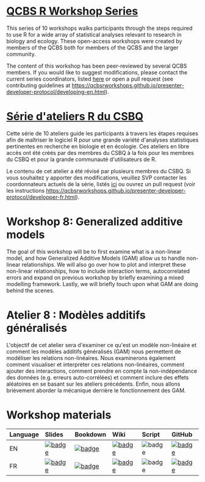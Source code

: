 # [QCBS R Workshop Series](https://wiki.qcbs.ca/r)

This series of 10 workshops walks participants through the steps required to use R for a wide array of statistical analyses relevant to research in biology and ecology. These open-access workshops were created by members of the QCBS both for members of the QCBS and the larger community.

The content of this workshop has been peer-reviewed by several QCBS members. If you would like to suggest modifications, please contact the current series coordinators, listed [here](https://wiki.qcbs.ca/r) or open a pull request (see contributing guidelines at <https://qcbsrworkshops.github.io/presenter-developer-protocol/developing-en.html>).

# [Série d'ateliers R du CSBQ](https://wiki.qcbs.ca/r)

Cette série de 10 ateliers guide les participants à travers les étapes requises afin de maîtriser le logiciel R pour une grande variété d'analyses statistiques pertinentes en recherche en biologie et en écologie. Ces ateliers en libre accès ont été créés par des membres du CSBQ à la fois pour les membres du CSBQ et pour la grande communauté d'utilisateurs de R.

Le contenu de cet atelier a été révisé par plusieurs membres du CSBQ. Si vous souhaitez y apporter des modifications, veuillez SVP contacter les coordonnateurs actuels de la série, listés [ici](https://wiki.qcbs.ca/r) ou ouvrez un pull request (voir les instructions <https://qcbsrworkshops.github.io/presenter-developer-protocol/developper-fr.html>).

# Workshop 8: Generalized additive models

The goal of this workshop will be to first examine what is a non-linear model,
and how Generalized Additive Models (GAM) allow us to handle non-linear
relationships. We will also go over how to plot and interpret these non-linear
relationships, how to include interaction terms, autocorrelated errors and
expand on previous workshop by briefly examining a mixed modelling framework.
Lastly, we will briefly touch upon what GAM are doing behind the scenes.


# Atelier 8 : Modèles additifs généralisés

L'objectif de cet atelier sera d'examiner ce qu'est un modèle non-linéaire et
comment les modèles additifs généralisés (GAM) nous permettent de modéliser les
relations non-linéaires. Nous examinerons également comment visualiser et
interpréter ces relations non-linéaires, comment ajouter des interactions,
comment prendre en compte la non-indépendance des données (e.g. erreurs
auto-corrélées) et comment inclure des effets aléatoires en se basant sur les
ateliers précédents. Enfin, nous allons brièvement aborder la mécanique derrière
le fonctionnement des GAM.

# Workshop materials

Language | Slides | Bookdown | Wiki | Script | GitHub 
:--------|:-------|:-----|:-----|:------ |:-------
EN | [![badge](https://img.shields.io/static/v1?style=flat-square&label=Slides&message=08&color=red&logo=html5)](https://qcbsrworkshops.github.io/workshop08/pres-en/workshop08-pres-en.html) | [![badge](https://img.shields.io/static/v1?style=flat-square&label=book&message=08&logo=github)](https://qcbsrworkshops.github.io/workshop08/book-en/index.html) | [![badge](https://img.shields.io/static/v1?style=flat-square&label=wiki&message=08&logo=wikipedia)](https://wiki.qcbs.ca/r_workshop8) | ![badge](https://img.shields.io/static/v1?style=flat-square&label=script&message=08&color=2a50b8&logo=r) | [![badge](https://img.shields.io/static/v1?style=flat-square&label=repo&message=dev&color=6f42c1&logo=github)](https://github.com/QCBSRworkshops/workshop08) 
FR | [![badge](https://img.shields.io/static/v1?style=flat-square&label=Diapos&message=08&color=red&logo=html5)](https://qcbsrworkshops.github.io/workshop08/workshop08-fr/workshop08-fr.html) | [![badge](https://img.shields.io/static/v1?style=flat-square&label=livre&message=08&logo=github)](https://qcbsrworkshops.github.io/workshop08/book-fr/index.html) | [![badge](https://img.shields.io/static/v1?style=flat-square&label=wiki&message=08&logo=wikipedia)](https://wiki.qcbs.ca/r_atelier8) | ![badge](https://img.shields.io/static/v1?style=flat-square&label=script&message=08&color=2a50b8&logo=r) | [![badge](https://img.shields.io/static/v1?style=flat-square&label=repo&message=dev&color=6f42c1&logo=github)](https://github.com/QCBSRworkshops/workshop08) 
